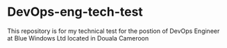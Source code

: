 # DevOps-eng-tech-test
This repository is for my technical test for the postion of DevOps Engineer at Blue Windows Ltd located in Douala Cameroon
